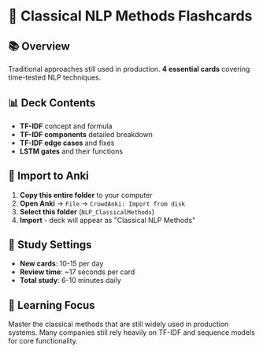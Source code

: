 # 📖 Classical NLP Methods Flashcards

## 📚 Overview
Traditional approaches still used in production. **4 essential cards** covering time-tested NLP techniques.

## 📊 Deck Contents
- **TF-IDF** concept and formula
- **TF-IDF components** detailed breakdown
- **TF-IDF edge cases** and fixes
- **LSTM gates** and their functions

## 🚀 Import to Anki
1. **Copy this entire folder** to your computer
2. **Open Anki** → `File` → `CrowdAnki: Import from disk`
3. **Select this folder** (`NLP_ClassicalMethods`)
4. **Import** - deck will appear as "Classical NLP Methods"

## 📱 Study Settings
- **New cards**: 10-15 per day
- **Review time**: ~17 seconds per card
- **Total study**: 6-10 minutes daily

## 🎯 Learning Focus
Master the classical methods that are still widely used in production systems. Many companies still rely heavily on TF-IDF and sequence models for core functionality.
